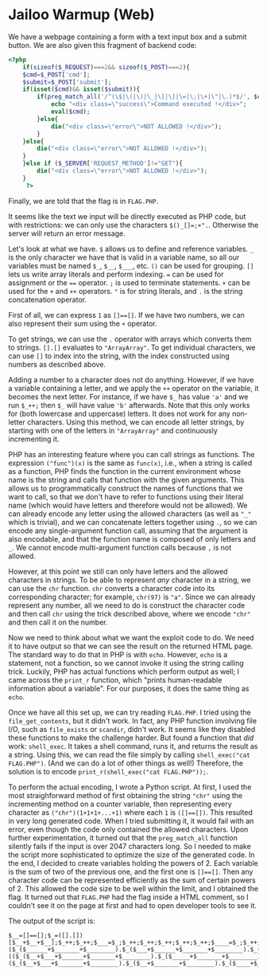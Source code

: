 # Jailoo Warmup (Web)

We have a webpage containing a form with a text input box and a submit button. We are also given this fragment of backend code:
```php
<?php 
	if(sizeof($_REQUEST)===2&& sizeof($_POST)===2){
	$cmd=$_POST['cmd'];
	$submit=$_POST['submit'];
	if(isset($cmd)&& isset($submit)){
		if(preg_match_all('/^(\$|\(|\)|\_|\[|\]|\=|\;|\+|\"|\.)*$/', $cmd, $matches)){
			echo "<div class=\"success\">Command executed !</div>";
			eval($cmd);
		}else{
			die("<div class=\"error\">NOT ALLOWED !</div>");
		}
	}else{
		die("<div class=\"error\">NOT ALLOWED !</div>");
	}
	}else if ($_SERVER['REQUEST_METHOD']!="GET"){
		die("<div class=\"error\">NOT ALLOWED !</div>");
	}
	 ?>
```
Finally, we are told that the flag is in `FLAG.PHP`.

It seems like the text we input will be directly executed as PHP code, but with restrictions: we can only use the characters `$()_[]=;+".`. Otherwise the server will return an error message.

Let's look at what we have. `$` allows us to define and reference variables. `_` is the only character we have that is valid in a variable name, so all our variables must be named `$_`, `$__`, `$___`, etc. `()` can be used for grouping. `[]` lets us write array literals and perform indexing. `=` can be used for assignment or the `==` operator. `;` is used to terminate statements. `+` can be used for the `+` and `++` operators. `"` is for string literals, and `.` is the string concatenation operator.

First of all, we can express `1` as `[]==[]`. If we have two numbers, we can also represent their sum using the `+` operator.

To get strings, we can use the `.` operator with arrays which converts them to strings. `[].[]` evaluates to `"ArrayArray"`. To get individual characters, we can use `[]` to index into the string, with the index constructed using numbers as described above.

Adding a number to a character does not do anything. However, if we have a variable containing a letter, and we apply the `++` operator on the variable, it becomes the next letter. For instance, if we have `$_` has value `'a'` and we run `$_++;` then `$_` will have value `'b'` afterwards. Note that this only works for (both lowercase and uppercase) letters. It does not work for any non-letter characters. Using this method, we can encode all letter strings, by starting with one of the letters in `"ArrayArray"` and continuously incrementing it.

PHP has an interesting feature where you can call strings as functions. The expression `("func")(x)` is the same as `func(x)`, i.e., when a string is called as a function, PHP finds the function in the current environment whose name is the string and calls that function with the given arguments. This allows us to programmatically construct the names of functions that we want to call, so that we don't have to refer to functions using their literal name (which would have letters and therefore would not be allowed). We can already encode any letter using the allowed characters (as well as `"_"` which is trivial), and we can concatenate letters together using `.`, so we can encode any single-argument function call, assuming that the argument is also encodable, and that the function name is composed of only letters and `_`. We cannot encode multi-argument function calls because `,` is not allowed.

However, at this point we still can only have letters and the allowed characters in strings. To be able to represent *any* character in a string, we can use the `chr` function. `chr` converts a character code into its corresponding character; for example, `chr(97)` is `"a"`. Since we can already represent any number, all we need to do is construct the character code and then call `chr` using the trick described above, where we encode `"chr"` and then call it on the number.

Now we need to think about what we want the exploit code to do. We need it to have output so that we can see the result on the returned HTML page. The standard way to do that in PHP is with `echo`. However, `echo` is a statement, not a function, so we cannot invoke it using the string calling trick. Luckily, PHP has actual functions which perform output as well; I came across the `print_r` function, which "prints human-readable information about a variable". For our purposes, it does the same thing as `echo`.

Once we have all this set up, we can try reading `FLAG.PHP`. I tried using the `file_get_contents`, but it didn't work. In fact, any PHP function involving file I/O, such as `file_exists` or `scandir`, didn't work. It seems like they disabled these functions to make the challenge harder. But found a function that *did* work: `shell_exec`. It takes a shell command, runs it, and returns the result as a string. Using this, we can read the file simply by calling `shell_exec("cat FLAG.PHP")`. (And we can do a lot of other things as well!) Therefore, the solution is to encode `print_r(shell_exec("cat FLAG.PHP"));`.

To perform the actual encoding, I wrote a Python script. At first, I used the most straighforward method of first obtaining the string `"chr"` using the incrementing method on a counter variable, then representing every character as `("chr")(1+1+1+...+1)` where each `1` is `([]==[])`. This resulted in very long generated code. When I tried submitting it, it would fail with an error, even though the code only contained the allowed characters. Upon further experimentation, it turned out that the `preg_match_all` function silently fails if the input is over 2047 characters long. So I needed to make the script more sophisticated to optimize the size of the generated code. In the end, I decided to create variables holding the powers of 2. Each variable is the sum of two of the previous one, and the first one is `[]==[]`. Then any character code can be represented efficiently as the sum of certain powers of 2. This allowed the code size to be well within the limit, and I obtained the flag. It turned out that `FLAG.PHP` had the flag inside a HTML comment, so I couldn't see it on the page at first and had to open developer tools to see it.

The output of the script is:
```
$__=[]==[];$_=([].[])[$__+$__+$__];$_++;$_++;$___=$_;$_++;$_++;$_++;$_++;$_++;$____=$_;$_++;$_++;$_++;$_++;$_++;$_++;$_++;$_++;$_++;$_++;$_=$___.$____.$_;$___=$__+$__;$____=$___+$___;$_____=$____+$____;$______=$_____+$_____;$_______=$______+$______;$________=$_______+$_______;($_($______+$_______+$________).$_($___+$______+$_______+$________).$_($__+$_____+$_______+$________).$_($___+$____+$_____+$_______+$________).$_($____+$______+$_______+$________)."_".$_($___+$______+$_______+$________))(($_($__+$___+$______+$_______+$________).$_($_____+$_______+$________).$_($__+$____+$_______+$________).$_($____+$_____+$_______+$________).$_($____+$_____+$_______+$________)."_".$_($__+$____+$_______+$________).$_($_____+$______+$_______+$________).$_($__+$____+$_______+$________).$_($__+$___+$_______+$________))($_($__+$___+$_______+$________).$_($__+$_______+$________).$_($____+$______+$_______+$________).$_($_______).$_($___+$____+$________).$_($____+$_____+$________).$_($__+$________).$_($__+$___+$____+$________).".".$_($______+$________).$_($_____+$________).$_($______+$________)));
```
